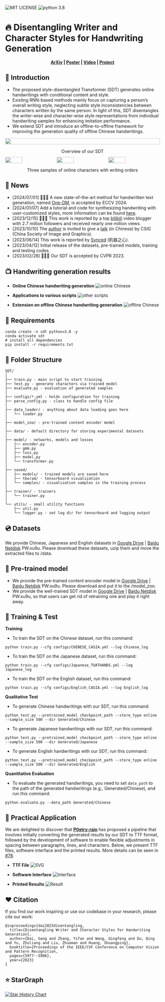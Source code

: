 ![MIT LICENSE](https://shields.io/badge/license-MIT-green)
![python 3.8](https://img.shields.io/badge/python-3.8-brightgreen)
# 🔥 Disentangling Writer and Character Styles for Handwriting Generation

 <p align='center'>
  <b>
    <a href="https://arxiv.org/abs/2303.14736">ArXiv</a>
    |
    <a href="https://github.com/dailenson/SDT/blob/master/static/Poster_SDT.pdf">Poster</a>
    | 
    <a href="https://youtu.be/mKbYLEwa4dI">Video</a>
    | 
    <a href="https://cvpr2023.thecvf.com/virtual/2023/poster/20954">Project</a>
  </b>
</p> 

## 📢 Introduction
- The proposed style-disentangled Transformer (SDT) generates online handwritings with conditional content and style. 
- Existing RNN-based methods mainly focus on capturing a person’s overall writing style, neglecting subtle style inconsistencies between characters written by the same person. In light of this, SDT disentangles the writer-wise and character-wise style representations from individual handwriting samples for enhancing imitation performance. 
- We extend SDT and introduce an offline-to-offline framework for improving the generation quality of offline Chinese handwritings.

<div style="display: flex; flex-direction: column; align-items: center; ">
<img src="static/overview_sdt.jpg" style="width: 100%;">
</div>
<p align="center" style="margin-bottom: 10px;">
Overview of our SDT
</p>

<div style="display: flex; justify-content: center;">
<img src="static/duo_loop.gif" style="width: 33.33%;"><img src="static/mo_loop.gif" style="width: 33.33%;"><img src="static/tai_loop.gif" style="width: 33.33%;">
</div>
<p align="center">
Three samples of online characters with writing orders
</p>

## 📅 News
- [2024/07/01] 🎉🎉🎉 A new state-of-the-art method for handwritten text generation, named [One-DM](https://github.com/dailenson/One-DM), is accepted by ECCV 2024. 
- [2024/01/07] Add a tutorial and code for synthesizing handwriting with user-customized styles, more information can be found [here](https://github.com/dailenson/SDT/issues/43).
- [2023/12/15] 🎉🎉🎉 This work is reported by a top [bilibili](https://www.bilibili.com/video/BV19w411t7vD/?buvid=XX73A437799B0DCC93D6D21690FA9CAE696EC&from_spmid=default-value&is_story_h5=false&mid=Xr0IfLrZqLFnTCriRB2HcQ%3D%3D&p=1&plat_id=116&share_from=ugc&share_medium=android&share_plat=android&share_session_id=2f9e186f-d693-4b61-80c6-372942bec32b&share_source=WEIXIN&share_source=weixin&share_tag=s_i&spmid=united.player-video-detail.0.0&timestamp=1720580374&unique_k=OqWsKIV&up_id=19319172) video blogger with 2.7 million followers and received nearly one million views.
- [2023/10/10] The [author](https://scholar.google.com.hk/citations?user=a2SwkisAAAAJ&hl=zh-CN) is invited to give a [talk](https://www.bilibili.com/video/BV1kQ4y1W7a7/?spm_id_from=333.999.0.0&vd_source=cbc77ced94dbf77f5ecef4e0afa94a33) (in Chinese) by CSIG (China Society of Image and Graphics).
- [2023/06/14] This work is reported by [Synced](https://mp.weixin.qq.com/s/EX_Loj4PvIztQH5zrl2FNw) (机器之心).
- [2023/04/12] Initial release of the datasets, pre-trained models, training and testing codes.
- [2023/02/28] 🎉🎉🎉 Our SDT is accepted by CVPR 2023.

## 📺 Handwriting generation results
- **Online Chinese handwriting generation**
![online Chinese](static/online_Chinese.jpg)

- **Applications to various scripts**
![other scripts](static/various_scripts.jpg)
- **Extension on offline Chinese handwriting generation**
![offline Chinese](static/offline_Chinese.jpg)


## 🔨 Requirements
```
conda create -n sdt python=3.8 -y
conda activate sdt
# install all dependencies
pip install -r requirements.txt
```

## 📂 Folder Structure
  ```
  SDT/
  │
  ├── train.py - main script to start training
  ├── test.py - generate characters via trained model
  ├── evaluate.py - evaluation of generated samples
  │
  ├── configs/*.yml - holds configuration for training
  ├── parse_config.py - class to handle config file
  │
  ├── data_loader/ - anything about data loading goes here
  │   └── loader.py
  │
  ├── model_zoo/ - pre-trained content encoder model
  │
  ├── data/ - default directory for storing experimental datasets
  │
  ├── model/ - networks, models and losses
  │   ├── encoder.py
  │   ├── gmm.py
  │   ├── loss.py
  │   ├── model.py
  │   └── transformer.py
  │
  ├── saved/
  │   ├── models/ - trained models are saved here
  │   ├── tborad/ - tensorboard visualization
  │   └── samples/ - visualization samples in the training process
  │
  ├── trainer/ - trainers
  │   └── trainer.py
  │  
  └── utils/ - small utility functions
      ├── util.py
      └── logger.py - set log dir for tensorboard and logging output
  ```

## 💿 Datasets

We provide Chinese, Japanese and English datasets in [Google Drive](https://drive.google.com/drive/folders/17Ju2chVwlNvoX7HCKrhJOqySK-Y-hU8K?usp=share_link) | [Baidu Netdisk](https://pan.baidu.com/s/1RNQSRhBAEFPe2kFXsHZfLA) PW:xu9u. Please download these datasets, uzip them and move the extracted files to /data.

## 🍔 Pre-trained model
- We provide the pre-trained content encoder model in [Google Drive](https://drive.google.com/drive/folders/1N-MGRnXEZmxAW-98Hz2f-o80oHrNaN_a?usp=share_link) | [Baidu Netdisk](https://pan.baidu.com/s/1RNQSRhBAEFPe2kFXsHZfLA) PW:xu9u. Please download and put it to the /model_zoo. 
- We provide the well-trained SDT model in [Google Drive](https://drive.google.com/drive/folders/1LendizOwcNXlyY946ThS8HQ4wJX--YL7?usp=sharing) | [Baidu Netdisk](https://pan.baidu.com/s/1RNQSRhBAEFPe2kFXsHZfLA) PW:xu9u, so that users can get rid of retraining one and play it right away.

## 🚀 Training & Test
**Training**
- To train the SDT on the Chinese dataset, run this command:
```
python train.py --cfg configs/CHINESE_CASIA.yml --log Chinese_log
```

- To train the SDT on the Japanese dataset, run this command:
```
python train.py --cfg configs/Japanese_TUATHANDS.yml --log Japanese_log
```

- To train the SDT on the English dataset, run this command:
```
python train.py --cfg configs/English_CASIA.yml --log English_log
```

**Qualitative Test**
- To generate Chinese handwritings with our SDT, run this command:
```
python test.py --pretrained_model checkpoint_path --store_type online --sample_size 500 --dir Generated/Chinese
```

- To generate Japanese handwritings with our SDT, run this command:
```
python test.py --pretrained_model checkpoint_path --store_type online --sample_size 500 --dir Generated/Japanese
```

- To generate English handwritings with our SDT, run this command:
```
python test.py --pretrained_model checkpoint_path --store_type online --sample_size 500 --dir Generated/English
```

**Quantitative Evaluation**
- To evaluate the generated handwritings, you need to set `data_path` to the path of the generated handwritings (e.g., Generated/Chinese), and run this command:
```
python evaluate.py --data_path Generated/Chinese
```

## 🏰 Practical Application
We are delighted to discover that **[P0etry-rain](https://github.com/P0etry-rain)** has proposed a pipeline that involves initially converting the generated results by our SDT to TTF format, followed by the development of software to enable flexible adjustments in spacing between paragraphs, lines, and characters. Below, we present TTF files, software interface and the printed results. More details can be seen in [#78](https://github.com/dailenson/SDT/issues/78#issue-2247810028).
- **TTF File**
![SVG](static/svg.png)

- **Software Interface**
![Interface](static/software.png)

- **Printed Results**
![Result](static/print.png)



## ❤️ Citation
If you find our work inspiring or use our codebase in your research, please cite our work:
```
@inproceedings{dai2023disentangling,
  title={Disentangling Writer and Character Styles for Handwriting Generation},
  author={Dai, Gang and Zhang, Yifan and Wang, Qingfeng and Du, Qing and Yu, Zhuliang and Liu, Zhuoman and Huang, Shuangping},
  booktitle={Proceedings of the IEEE/CVF Conference on Computer Vision and Pattern Recognition,
  pages={5977--5986},
  year={2023}
}
```

## ⭐ StarGraph
[![Star History Chart](https://api.star-history.com/svg?repos=dailenson/SDT&type=Timeline)](https://star-history.com/#dailenson/SDT&Timeline)


